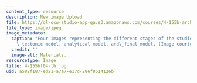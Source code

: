 ```yaml
---
content_type: resource
description: New image Upload
file: https://ol-ocw-studio-app-qa.s3.amazonaws.com/courses/4-155b-architectural-design-level-iii-a-student-center-for-mit-fall-2004/a582f187ed21a7a7e17d286f8514126b_4-155bf04-th.jpg
file_type: image/jpeg
image_metadata:
  caption: "Four images representing the different stages of the studio: installation,\
    \ tectonic model, analytical model, and\_final model. (Image courtesy of MIT OpenCourseWare.)"
  credit: ''
  image-alt: Materials.
resourcetype: Image
title: 4-155bf04-th.jpg
uid: a582f187-ed21-a7a7-e17d-286f8514126b
---
```

